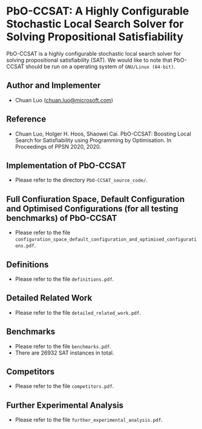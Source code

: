 # PbO-CCSAT: A Highly Configurable Stochastic Local Search Solver for Solving Propositional Satisfiability

PbO-CCSAT is a highly configurable stochastic local search solver for solving propositional satisfiability (SAT). We would like to note that PbO-CCSAT should be run on a operating system of `GNU/Linux (64-bit)`.

## Author and Implementer
- Chuan Luo (<chuan.luo@microsoft.com>)

## Reference
- Chuan Luo, Holger H. Hoos, Shaowei Cai. PbO-CCSAT: Boosting Local Search for Satisfiability using Programming by Optimisation. In Proceedings of PPSN 2020, 2020.


## Implementation of PbO-CCSAT

- Please refer to the directory `PbO-CCSAT_source_code/`.

## Full Confiuration Space, Default Configuration and Optimised Configurations (for all testing benchmarks) of PbO-CCSAT

- Please refer to the file `configuration_space_default_configuration_and_optimised_configurations.pdf`.

## Definitions

- Please refer to the file `definitions.pdf`.

## Detailed Related Work

- Please refer to the file `detailed_related_work.pdf`.

## Benchmarks

- Please refer to the file `benchmarks.pdf`.
- There are 26932 SAT instances in total.

## Competitors

- Please refer to the file `competitors.pdf`.

## Further Experimental Analysis

- Please refer to the file `further_experimental_analysis.pdf`.

